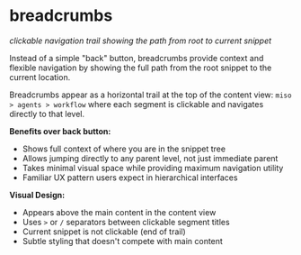 # breadcrumbs
*clickable navigation trail showing the path from root to current snippet*

Instead of a simple "back" button, breadcrumbs provide context and flexible navigation by showing the full path from the root snippet to the current location.

Breadcrumbs appear as a horizontal trail at the top of the content view: `miso > agents > workflow` where each segment is clickable and navigates directly to that level.

**Benefits over back button:**
- Shows full context of where you are in the snippet tree
- Allows jumping directly to any parent level, not just immediate parent
- Takes minimal visual space while providing maximum navigation utility
- Familiar UX pattern users expect in hierarchical interfaces

**Visual Design:**
- Appears above the main content in the content view
- Uses `>` or `/` separators between clickable segment titles
- Current snippet is not clickable (end of trail)
- Subtle styling that doesn't compete with main content